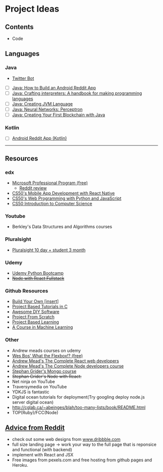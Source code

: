 # Project Ideas

## Contents
* Code

## Languages

### Java
* [Twitter Bot](https://github.com/tibbsm/JavaTwitterBot)
* [ ] [Java: How to Build an Android Reddit App](https://www.youtube.com/playlist?list=PLgCYzUzKIBE9HUJU-upNvl3TRVAo9W47y)
* [ ] [Java: Crafting interpreters: A handbook for making programming languages](http://www.craftinginterpreters.com/)
* [ ] [Java: Creating JVM Language](http://jakubdziworski.github.io/categories.html#Enkel-ref)
* [ ] [Java: Neural Networks: Perceptron](https://www.youtube.com/watch?v=ntKn5TPHHAk&feature=youtu.be)
* [ ] [Java: Creating Your First Blockchain with Java](https://medium.com/programmers-blockchain/create-simple-blockchain-java-tutorial-from-scratch-6eeed3cb03fa)

### Kotlin
* [ ] [Android Reddit App (Kotlin)](https://android.jlelse.eu/learn-kotlin-while-developing-an-android-app-introduction-567e21ff9664)
***

## Resources
### edx
* [Microsoft Professional Program (free)](https://www.edx.org/microsoft-professional-program-entry-level-software)
  * [Reddit review](https://www.reddit.com/r/cscareerquestions/comments/8lligp/after_about_a_week_or_two_of_job_searching_i_just)
* [CS50's Mobile App Development with React Native](https://www.edx.org/course/cs50s-mobile-app-development-with-react-native-mobile?utm_source=email&utm_medium=partner-marketing&utm_content=email-harvardx-cs50&utm_campaign=harvardx)
* [CS50's Web Programming with Python and JavaScript](https://www.edx.org/course/cs50s-web-programming-with-python-and-javascript-web)
* [CS50 Introduction to Computer Science](https://www.edx.org/course/cs50s-introduction-computer-science-harvardx-cs50x)

### Youtube
* Berkley's Data Structures and Algorithms courses

### Pluralsight
* [Pluralsight 10 day + student 3 month](https://my.visualstudio.com/Benefits?wt.mc_id=o~msft~vscom~devessentials-hero~mt689&campaign=o~msft~vscom~devessentials-hero~mt689)

### Udemy
* [Udemy Python Bootcamp](https://www.udemy.com/python-for-data-structures-algorithms-and-interviews/learn/v4/content)
* ~~[Node with React Fullstack](https://www.udemy.com/node-with-react-fullstack-web-development/)~~

### Github Resources
* [Build Your Own [insert]](https://github.com/danistefanovic/build-your-own-x#build-your-own-game)
* [Project Based Tutorials in C](https://github.com/rby90/Project-Based-Tutorials-in-C)
* [Awesome DIY Software](https://github.com/cweagans/awesome-diy-software)
* [Project From Scratch](https://github.com/AlgoryL/Projects-from-Scratch)
* [Project Based Learning](https://github.com/tuvtran/project-based-learning)
* [A Course in Machine Learning](http://ciml.info/?utm_source=hackernewsletter&utm_medium=email&utm_term=data)

### Other
* Andrew meads courses on udemy
* [Wes Bos' What the Flexbox!? (free)](https://flexbox.io/)
* [Andrew Mead's The Complete React web developers]()
* [Andrew Mead's The Complete Node developers course]()
* [Stephan Grider's Mongo course]()
* ~~Stephan Grider's Node with React:~~
* Net ninja on YouTube
* Traversymedia on YouTube
* YDKJS is fantastic
* Digital ocean tutorials for deployment(Try googling deploy node.js server digital ocean)
* http://cglab.ca/~abeinges/blah/too-many-lists/book/README.html
* TOP(Ruby)/FCC(Node)

## [Advice from Reddit](https://www.reddit.com/r/learnprogramming/comments/7srdqb/udemy_recommendations/)
* check out some web designs from www.dribbble.com
* full size landing page -> work your way to the full page that is reponsice and functional (with backend)
* implement with React and JSX
* Free images from pexels.com and free hosting from github pages and Heroku.


